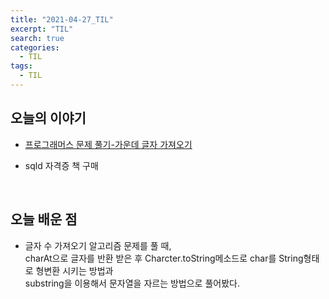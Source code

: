 ```yaml
---
title: "2021-04-27_TIL"
excerpt: "TIL"
search: true
categories: 
  - TIL
tags: 
  - TIL
---
```


## 오늘의 이야기

- [프로그래머스  문제 풀기-가운데 글자 가져오기](https://devboryung.github.io/algorism/Programmers-02/) <br>

- sqld 자격증 책 구매

<br>

## 오늘 배운 점

- 글자 수 가져오기 알고리즘 문제를 풀 때,<br>
charAt으로 글자를 반환 받은 후 Charcter.toString메소드로  char를 String형태로 형변환 시키는 방법과 <br>
substring을 이용해서 문자열을 자르는 방법으로 풀어봤다.<br>



<br><br>


